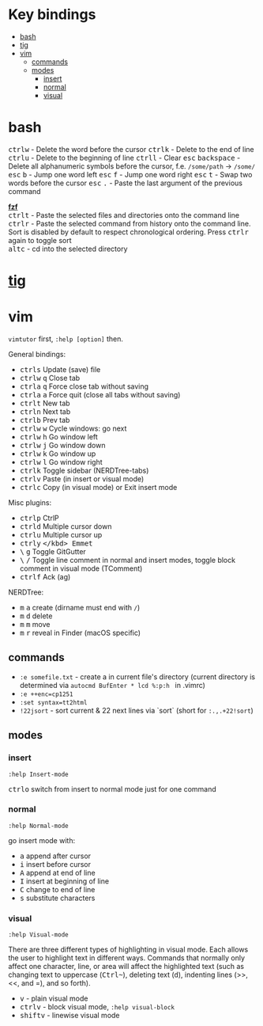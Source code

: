 # Key bindings

<!-- MarkdownTOC autolink=true autoanchor=true bracket=round depth=0 -->

- [bash](#bash)
- [tig](#tig)
- [vim](#vim)
    - [commands](#commands)
    - [modes](#modes)
        - [insert](#insert)
        - [normal](#normal)
        - [visual](#visual)

<!-- /MarkdownTOC -->

<a name="bash"></a>
# bash

<kbd>ctrl</kbd><kbd>w</kbd> - Delete the word before the cursor
<kbd>ctrl</kbd><kbd>k</kbd> - Delete to the end of line
<kbd>ctrl</kbd><kbd>u</kbd> - Delete to the beginning of line
<kbd>ctrl</kbd><kbd>l</kbd> - Clear
<kbd>esc</kbd> <kbd>backspace</kbd> - Delete all alphanumeric symbols before the cursor, f.e. `/some/path` -> `/some/`
<kbd>esc</kbd> <kbd>b</kbd> - Jump one word left
<kbd>esc</kbd> <kbd>f</kbd> - Jump one word right
<kbd>esc</kbd> <kbd>t</kbd> - Swap two words before the cursor
<kbd>esc</kbd> <kbd>.</kbd> - Paste the last argument of the previous command

__[fzf](https://github.com/junegunn/fzf)__  
<kbd>ctrl</kbd><kbd>t</kbd> - Paste the selected files and directories onto the command line  
<kbd>ctrl</kbd><kbd>r</kbd> - Paste the selected command from history onto the command line. Sort is disabled by default to respect chronological ordering. Press <kbd>ctrl</kbd><kbd>r</kbd> again to toggle sort  
<kbd>alt</kbd><kbd>c</kbd> - cd into the selected directory  

<a name="tig"></a>
# [tig](http://jonas.nitro.dk/tig/manual.html#keys)

<a name="vim"></a>
# vim

`vimtutor` first, `:help [option]` then.

General bindings:

- <kbd>ctrl</kbd><kbd>s</kbd> Update (save) file
- <kbd>ctrl</kbd><kbd>w</kbd> <kbd>q</kbd> Close tab
- <kbd>ctrl</kbd><kbd>a</kbd> <kbd>q</kbd> Force close tab without saving
- <kbd>ctrl</kbd><kbd>a</kbd> <kbd>a</kbd> Force quit (close all tabs without saving)
- <kbd>ctrl</kbd><kbd>t</kbd> New tab
- <kbd>ctrl</kbd><kbd>n</kbd> Next tab
- <kbd>ctrl</kbd><kbd>b</kbd> Prev tab
- <kbd>ctrl</kbd><kbd>w</kbd> <kbd>w</kbd> Cycle windows: go next
- <kbd>ctrl</kbd><kbd>w</kbd> <kbd>h</kbd> Go window left
- <kbd>ctrl</kbd><kbd>w</kbd> <kbd>j</kbd> Go window down
- <kbd>ctrl</kbd><kbd>w</kbd> <kbd>k</kbd> Go window up
- <kbd>ctrl</kbd><kbd>w</kbd> <kbd>l</kbd> Go window right
- <kbd>ctrl</kbd><kbd>k</kbd> Toggle sidebar (NERDTree-tabs)
- <kbd>ctrl</kbd><kbd>v</kbd> Paste (in insert or visual mode)
- <kbd>ctrl</kbd><kbd>c</kbd> Copy (in visual mode) or Exit insert mode

Misc plugins:

- <kbd>ctrl</kbd><kbd>p</kbd> CtrlP
- <kbd>ctrl</kbd><kbd>d</kbd> Multiple cursor down
- <kbd>ctrl</kbd><kbd>u</kbd> Multiple cursor up
- <kbd>ctrl</kbd><kbd>y</kbd> <kbd>\</kbd> Emmet
- <kbd>\\</kbd> <kbd>g</kbd> Toggle GitGutter
- <kbd>\\</kbd> <kbd>/</kbd> Toggle line comment in normal and insert modes, toggle block comment in visual mode (TComment)
- <kbd>ctrl</kbd><kbd>f</kbd> Ack (ag)

NERDTree:

- <kbd>m</kbd> <kbd>a</kbd> create (dirname must end with `/`)
- <kbd>m</kbd> <kbd>d</kbd> delete
- <kbd>m</kbd> <kbd>m</kbd> move
- <kbd>m</kbd> <kbd>r</kbd> reveal in Finder (macOS specific)


<a name="commands"></a>
## commands

- `:e somefile.txt` - create a in current file's directory (current directory is determined via `autocmd BufEnter * lcd %:p:h ` in .vimrc)
- `:e ++enc=cp1251`
- `:set syntax=tt2html`
- `!22jsort` - sort current & 22 next lines via \`sort\` (short for `:.,.+22!sort`)

<a name="modes"></a>
## modes

<a name="insert"></a>
### insert

`:help Insert-mode`

<kbd>ctrl</kbd><kbd>o</kbd> switch from insert to normal mode just for one command

<a name="normal"></a>
### normal

`:help Normal-mode`

go insert mode with:

- <kbd>a</kbd> append after cursor
- <kbd>i</kbd> insert before cursor
- <kbd>A</kbd> append at end of line
- <kbd>I</kbd> insert at beginning of line
- <kbd>C</kbd> change to end of line
- <kbd>s</kbd> substitute characters

<a name="visual"></a>
### visual

`:help Visual-mode`

There are three different types of highlighting in visual mode. Each allows the user to highlight text in different ways. Commands that normally only affect one character, line, or area will affect the highlighted text (such as changing text to uppercase (<kbd>Ctrl</kbd><kbd>~</kbd>), deleting text (<kbd>d</kbd>), indenting lines (>>, <<, and =), and so forth).

- <kbd>v</kbd> - plain visual mode
- <kbd>ctrl</kbd><kbd>v</kbd> - block visual mode, `:help visual-block`
- <kbd>shift</kbd><kbd>v</kbd> - linewise visual mode



